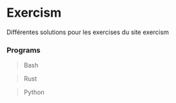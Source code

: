 # Exercism
Différentes solutions pour les exercises du site exercism

### Programs
> Bash

> Rust

> Python
